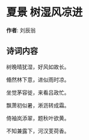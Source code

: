 # 夏景 树湿风凉进

**作者**: 刘辰翁

## 诗词内容

树晚晴犹湿，好风如故长。

翛然林下意，进似雨时凉。

坐觉茅容徙，来看吕政忙。

飘萧初似暑，淅沥转成霜。

倚袖岚添翠，题秋叶欲黄。

不知兼露下，河汉芰荷香。

